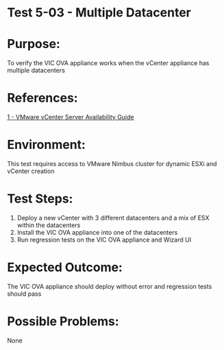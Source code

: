 Test 5-03 - Multiple Datacenter
=======

# Purpose:
To verify the VIC OVA appliance works when the vCenter appliance has multiple datacenters

# References:
[1 - VMware vCenter Server Availability Guide](http://www.vmware.com/files/pdf/techpaper/vmware-vcenter-server-availability-guide.pdf)

# Environment:
This test requires access to VMware Nimbus cluster for dynamic ESXi and vCenter creation

# Test Steps:
1. Deploy a new vCenter with 3 different datacenters and a mix of ESX within the datacenters
2. Install the VIC OVA appliance into one of the datacenters
3. Run regression tests on the VIC OVA appliance and Wizard UI

# Expected Outcome:
The VIC OVA appliance should deploy without error and regression tests should pass

# Possible Problems:
None
